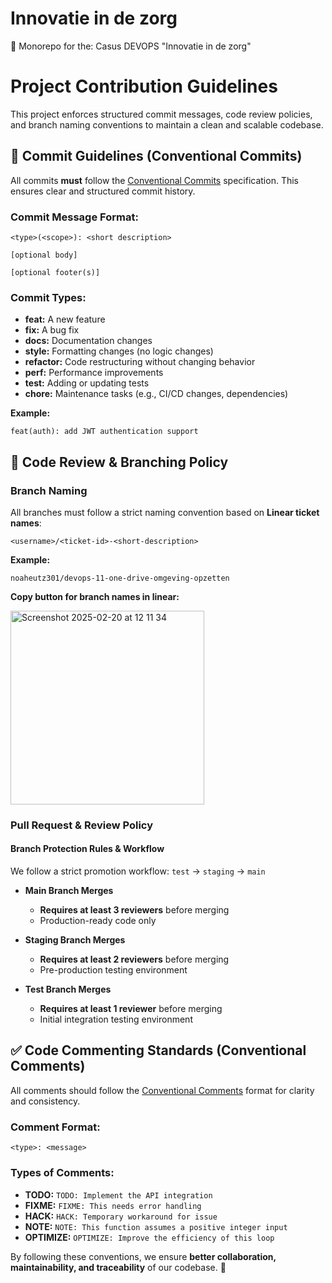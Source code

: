 # Innovatie in de zorg
🤖 Monorepo for the: Casus DEVOPS "Innovatie in de zorg"

# Project Contribution Guidelines

This project enforces structured commit messages, code review policies, and branch naming conventions to maintain a clean and scalable codebase.

## 📌 Commit Guidelines (Conventional Commits)

All commits **must** follow the [Conventional Commits](https://www.conventionalcommits.org/en/v1.0.0/#summary) specification. This ensures clear and structured commit history.

### **Commit Message Format:**
```plaintext
<type>(<scope>): <short description>

[optional body]

[optional footer(s)]
```
### **Commit Types:**
- **feat:** A new feature
- **fix:** A bug fix
- **docs:** Documentation changes
- **style:** Formatting changes (no logic changes)
- **refactor:** Code restructuring without changing behavior
- **perf:** Performance improvements
- **test:** Adding or updating tests
- **chore:** Maintenance tasks (e.g., CI/CD changes, dependencies)

**Example:**
```plaintext
feat(auth): add JWT authentication support
```

## 💬 Code Review & Branching Policy

### **Branch Naming**
All branches must follow a strict naming convention based on **Linear ticket names**:
```plaintext
<username>/<ticket-id>-<short-description>
```
**Example:**
```plaintext
noaheutz301/devops-11-one-drive-omgeving-opzetten
```
**Copy button for branch names in linear:**

<img width="310" alt="Screenshot 2025-02-20 at 12 11 34" src="https://github.com/user-attachments/assets/64e01762-eb2a-4668-9924-3dd1d3bfa889" />


### **Pull Request & Review Policy**
#### **Branch Protection Rules & Workflow**
We follow a strict promotion workflow: `test` → `staging` → `main`

- **Main Branch Merges**
  - **Requires at least 3 reviewers** before merging
  - Production-ready code only

- **Staging Branch Merges**
  - **Requires at least 2 reviewers** before merging
  - Pre-production testing environment

- **Test Branch Merges**
  - **Requires at least 1 reviewer** before merging
  - Initial integration testing environment

## ✅ Code Commenting Standards (Conventional Comments)
All comments should follow the [Conventional Comments](https://conventionalcomments.org/) format for clarity and consistency.

### **Comment Format:**
```plaintext
<type>: <message>
```
### **Types of Comments:**
- **TODO:** `TODO: Implement the API integration`
- **FIXME:** `FIXME: This needs error handling`
- **HACK:** `HACK: Temporary workaround for issue`
- **NOTE:** `NOTE: This function assumes a positive integer input`
- **OPTIMIZE:** `OPTIMIZE: Improve the efficiency of this loop`

By following these conventions, we ensure **better collaboration, maintainability, and traceability** of our codebase. 🚀

